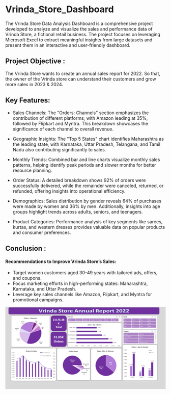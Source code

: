 # Vrinda_Store_Dashboard
The Vrinda Store Data Analysis Dashboard is a comprehensive project developed to analyze and visualize the sales and performance data of Vrinda Store, a fictional retail business. The project focuses on leveraging Microsoft Excel to extract meaningful insights from large datasets and present them in an interactive and user-friendly dashboard.

## Project Objective :
The Vrinda Store wants to create an annual sales report for 2022. So that, the owner of the Vrinda store can understand their customers and grow more sales in 2023 & 2024.


## Key Features:
* Sales Channels:
   The "Orders: Channels" section emphasizes the contribution of different platforms, with Amazon leading at 35%, followed by Flipkart and Myntra. This breakdown showcases the significance of each channel to overall revenue.

* Geographic Insights:
The "Top 5 States" chart identifies Maharashtra as the leading state, with Karnataka, Uttar Pradesh, Telangana, and Tamil Nadu also contributing significantly to sales.

* Monthly Trends:
Combined bar and line charts visualize monthly sales patterns, helping identify peak periods and slower months for better resource planning.

* Order Status:
A detailed breakdown shows 92% of orders were successfully delivered, while the remainder were canceled, returned, or refunded, offering insights into operational efficiency.

* Demographics:
Sales distribution by gender reveals 64% of purchases were made by women and 36% by men. Additionally, insights into age groups highlight trends across adults, seniors, and teenagers.

* Product Categories:
Performance analysis of key segments like sarees, kurtas, and western dresses provides valuable data on popular products and consumer preferences.

## Conclusion :
 
#### Recommendations to Improve Vrinda Store’s Sales:

* Target women customers aged 30-49 years with tailored ads, offers, and coupons.
* Focus marketing efforts in high-performing states: Maharashtra, Karnataka, and Uttar Pradesh.
* Leverage key sales channels like Amazon, Flipkart, and Myntra for promotional campaigns.


<img src="dashboard_2.png">
